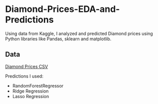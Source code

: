 # Diamond-Prices-EDA-and-Predictions
Using data from Kaggle, I analyzed and predicted Diamond prices using Python libraries like Pandas, sklearn and matplotlib.

## Data
[Diamond Prices CSV](https://www.kaggle.com/code/yusuffurkanaksar/diamonds-eda-visualizations/data)

Predictions I used:
* RandomForestRegressor
* Ridge Regression
* Lasso Regression
